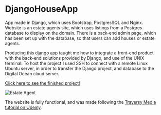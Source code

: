 # DjangoHouseApp
App made in Django, which uses Bootstrap, PostgresSQL and Nginx. Website is an estate agents site, which uses listings from a Postgres database 
to display on the domain. There is a back-end admin page, which has been set up with the database, so that users can add houses or estate agents.

Producing this django app taught me how to integrate a front-end product with the back-end solutions provided by Django, and use of the UNIX terminal. To host the project I used SSH to connect with a remote Linux Ubuntu server, in order to transfer the Django project, and database to the Digital Ocean cloud server.


[Click here to see the finished project!](http://144.126.192.44/)

![Estate Agent](https://user-images.githubusercontent.com/56833060/95249569-c9055180-0810-11eb-83e5-46b930cc7154.gif)

The website is fully functional, and was made following the [Traversy Media tutorial on Udemy](https://traversymedia.com/).

